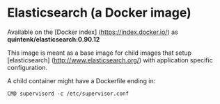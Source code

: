 Elasticsearch (a Docker image)
==============================

Available on the [Docker index] (https://index.docker.io/) as **quintenk/elasticsearch:0.90.12**

This image is meant as a base image for child images that setup [elasticsearch] (http://www.elasticsearch.org/) with application specific configuration.

A child container might have a Dockerfile ending in:

    CMD supervisord -c /etc/supervisor.conf
